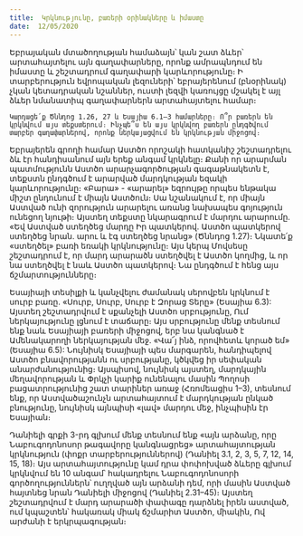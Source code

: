 ```yaml
---
title:  Կրկնությունը, բառերի օրինակները և իմաստը
date:  12/05/2020
---
```


Եբրայական մտածողության համաձայն՝ կան շատ ձևեր՝ արտահայտելու այն գաղափարները, որոնք ամրապնդում են իմաստը և շեշտադրում գաղափարի կարևորությունը։ Ի տարբերություն եվրոպական լեզուների՝ եբրայերենում (բնօրինակ) չկան կետադրական նշաններ, ուստի լեզվի կառույցը մշակել է այլ ձևեր նմանատիպ գաղափարներն արտահայտելու համար։

`Կարդացե՛ք Ծննդոց 1.26, 27 և Եսայիա 6.1–3 համարները։ Ո՞ր բառերն են կրկնվում այս տեքստերում։ Ինչպե՞ս են այս կրկնվող բառերն ընդգծվում տարբեր գաղափարներով, որոնք ներկայացվում են կրկնության միջոցով։`

Եբրայերեն գրողի համար Աստծո որոշակի հատկանիշ շեշտադրելու ձև էր հանդիսանում այն երեք անգամ կրկնելը։ Քանի որ արարման պատմությունն Աստծո արարչագործության գագաթնակետն է, տեքստն ընդգծում է արարված մարդկության եզակի կարևորությունը։ «Բարա» - «արարել» եզրույթը որպես ենթակա միշտ ընդունում է միայն Աստծուն։ Սա նշանակում է, որ միայն Աստված ունի զորություն արարելու առանց նախապես գոյություն ունեցող նյութի։ Այստեղ տեքստը նկարագրում է մարդու արարումը. «Եվ Աստված ստեղծեց մարդը Իր պատկերով. Աստծո պատկերով ստեղծեց նրան. արու և էգ ստեղծեց նրանց» (Ծննդոց 1.27)։ Նկատե՛ք «ստեղծել» բառի եռակի կրկնությունը։ Այս կերպ Մովսեսը շեշտադրում է, որ մարդ արարածն ստեղծվել է Աստծո կողմից, և որ նա ստեղծվել է նաև Աստծո պատկերով։ Նա ընդգծում է հենց այս ճշմարտությունները։

Եսայիայի տեսիլքի և կանչվելու ժամանակ սերովբեն կրկնում է սուրբ բառը. «Սուրբ, Սուրբ, Սուրբ է Զորաց Տերը» (Եսայիա 6.3): Այստեղ շեշտադրվում է սքանչելի Աստծո սրբությունը, Ում ներկայությունը լցնում է տաճարը։ Այս սրբությունը մենք տեսնում ենք նաև Եսայիայի բառերի միջոցով, երբ նա կանգնած է Ամենակարողի ներկայության մեջ. «Վա՜յ ինձ, որովհետև կորած եմ» (Եսայիա 6.5): Նույնիսկ Եսայիայի պես մարգարեն, հանդիպելով Աստծո բնավորությանն ու սրբությանը, կծկվեց իր սեփական անարժանությունից։ Այսպիսով, նույնիսկ այստեղ, մարդկային մեղավորության և Փրկչի կարիք ունենալու մասին Պողոսի բացատրությունից շատ տարիներ առաջ (Հռոմեացիս 1–3), տեսնում ենք, որ Աստվածաշունչն արտահայտում է մարդկության ընկած բնությունը, նույնիսկ այնպիսի «լավ» մարդու մեջ, ինչպիսին էր Եսայիան։

Դանիելի գրքի 3-րդ գլխում մենք տեսնում ենք «այն արձանը, որը Նաբուգոդոնոսոր թագավորը կանգնացրեց» արտահայտության կրկնություն (փոքր տարբերություններով) (Դանիել 3.1, 2, 3, 5, 7, 12, 14, 15, 18)։ Այս արտահայտությունը կամ դրա փոփոխված ձևերը գլխում կրկնվում են 10 անգամ՝ հակադրելու Նաբուգոդոնոսորի գործողություններն՝ ուղղված այն արձանի դեմ, որի մասին Աստված հայտնեց նրան Դանիելի միջոցով (Դանիել 2.31–45)։ Այստեղ շեշտադրվում է մարդ արարածի փափագը դարձնել իրեն աստված, ում կպաշտեն՝ հակառակ միակ ճշմարիտ Աստծո, միակին, Ով արժանի է երկրպագության։